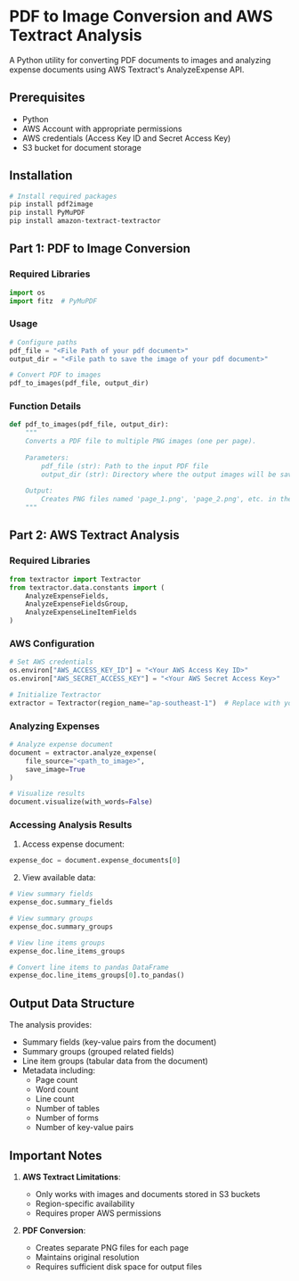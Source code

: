 # PDF to Image Conversion and AWS Textract Analysis

A Python utility for converting PDF documents to images and analyzing expense documents using AWS Textract's AnalyzeExpense API.

## Prerequisites

- Python
- AWS Account with appropriate permissions
- AWS credentials (Access Key ID and Secret Access Key)
- S3 bucket for document storage

## Installation

```bash
# Install required packages
pip install pdf2image
pip install PyMuPDF
pip install amazon-textract-textractor
```

## Part 1: PDF to Image Conversion

### Required Libraries
```python
import os
import fitz  # PyMuPDF
```

### Usage
```python
# Configure paths
pdf_file = "<File Path of your pdf document>"
output_dir = "<File path to save the image of your pdf document>"

# Convert PDF to images
pdf_to_images(pdf_file, output_dir)
```

### Function Details
```python
def pdf_to_images(pdf_file, output_dir):
    """
    Converts a PDF file to multiple PNG images (one per page).
    
    Parameters:
        pdf_file (str): Path to the input PDF file
        output_dir (str): Directory where the output images will be saved
        
    Output:
        Creates PNG files named 'page_1.png', 'page_2.png', etc. in the output directory
    """
```

## Part 2: AWS Textract Analysis

### Required Libraries
```python
from textractor import Textractor
from textractor.data.constants import (
    AnalyzeExpenseFields, 
    AnalyzeExpenseFieldsGroup, 
    AnalyzeExpenseLineItemFields
)
```

### AWS Configuration
```python
# Set AWS credentials
os.environ["AWS_ACCESS_KEY_ID"] = "<Your AWS Access Key ID>"
os.environ["AWS_SECRET_ACCESS_KEY"] = "<Your AWS Secret Access Key>"

# Initialize Textractor
extractor = Textractor(region_name="ap-southeast-1")  # Replace with your AWS region
```

### Analyzing Expenses
```python
# Analyze expense document
document = extractor.analyze_expense(
    file_source="<path_to_image>",
    save_image=True
)

# Visualize results
document.visualize(with_words=False)
```

### Accessing Analysis Results

1. Access expense document:
```python
expense_doc = document.expense_documents[0]
```

2. View available data:
```python
# View summary fields
expense_doc.summary_fields

# View summary groups
expense_doc.summary_groups

# View line items groups
expense_doc.line_items_groups

# Convert line items to pandas DataFrame
expense_doc.line_items_groups[0].to_pandas()
```

## Output Data Structure

The analysis provides:
- Summary fields (key-value pairs from the document)
- Summary groups (grouped related fields)
- Line item groups (tabular data from the document)
- Metadata including:
  - Page count
  - Word count
  - Line count
  - Number of tables
  - Number of forms
  - Number of key-value pairs

## Important Notes

1. **AWS Textract Limitations**:
   - Only works with images and documents stored in S3 buckets
   - Region-specific availability
   - Requires proper AWS permissions

2. **PDF Conversion**:
   - Creates separate PNG files for each page
   - Maintains original resolution
   - Requires sufficient disk space for output files
